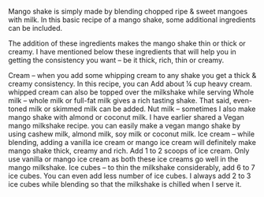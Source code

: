 Mango shake is simply made by blending chopped ripe & sweet mangoes with milk. In this basic recipe of a mango shake, some additional ingredients can be included.

The addition of these ingredients makes the mango shake thin or thick or creamy. I have mentioned below these ingredients that will help you in getting the consistency you want – be it thick, rich, thin or creamy.

Cream – when you add some whipping cream to any shake you get a thick & creamy consistency. In this recipe, you can Add about ¼ cup heavy cream. whipped cream can also be topped over the milkshake while serving
Whole milk – whole milk or full-fat milk gives a rich tasting shake. That said, even-toned milk or skimmed milk can be added.
Nut milk – sometimes I also make mango shake with almond or coconut milk. I have earlier shared a Vegan mango milkshake recipe. you can easily make a vegan mango shake by using cashew milk, almond milk, soy milk or coconut milk.
Ice cream – while blending, adding a vanilla ice cream or mango ice cream will definitely make mango shake thick, creamy and rich. Add 1 to 2 scoops of ice cream. Only use vanilla or mango ice cream as both these ice creams go well in the mango milkshake.
Ice cubes – to thin the milkshake considerably, add 6 to 7 ice cubes. You can even add less number of ice cubes. I always add 2 to 3 ice cubes while blending so that the milkshake is chilled when I serve it.